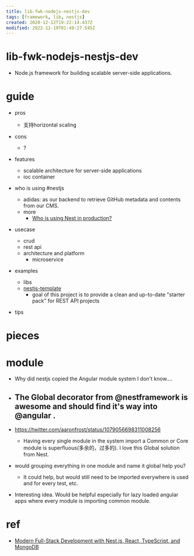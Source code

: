 ```yaml
---
title: lib-fwk-nodejs-nestjs-dev
tags: [framework, lib, nestjs]
created: 2020-12-12T19:22:14.437Z
modified: 2022-12-19T01:49:27.545Z
---
```


# lib-fwk-nodejs-nestjs-dev
- Node.js framework for building scalable server-side applications.
# guide
- pros
  - 支持horizontal scaling

- cons
  - ?

- features
  - scalable architecture for server-side applications
  - ioc container

- who is using #nestjs
  - adidas: as our backend to retrieve GitHub metadata and contents from our CMS.
  - more
    - [Who is using Nest in production?](https://github.com/nestjs/nest/issues/1006)

- usecase
  - crud
  - rest api
  - architecture and platform
    - microservice

- examples
  - libs
  - [nestjs-template](https://github.com/Saluki/nestjs-template)
    - goal of this project is to provide a clean and up-to-date "starter pack" for REST API projects

- tips
# pieces

# module

- Why did nestjs copied the Angular module system I don't know....

- ## The Global decorator from @nestframework is awesome and should find it's way into @angular . 
- https://twitter.com/aaronfrost/status/1079056698311008256
  - Having every single module in the system import a Common or Core module is superfluous(多余的，过多的). I love this Global solution from Nest.
- would grouping everything in one module and name it global help you? 
  - It could help, but would still need to be imported everywhere is used and for every test, etc.
- Interesting idea. Would be helpful especially for lazy loaded angular apps where every module is importing common module.
# ref
- [Modern Full-Stack Development with Nest.js, React, TypeScript, and MongoDB](https://auth0.com/blog/modern-full-stack-development-with-nestjs-react-typescript-and-mongodb-part-1/)
